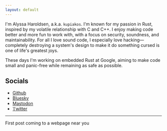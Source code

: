 ```yaml
---
layout: default
---
```


I'm Alyssa Haroldsen, a.k.a. `kupiakos`. I'm known for my passion in Rust, inspired by my
volatile relationship with C and C++.
I enjoy making code better and more fun to work with, with a focus on
security, soundness, and maintainability.
For all I love sound code, I especially love hacking&mdash;completely destroying a system's
design to make it do something cursed is one of life's greatest joys.

These days I'm working on embedded Rust at Google, aiming to make code small and panic-free
while remaining as safe as possible.

## Socials

- [Github](https://github.com/kupiakos)
- [Bluesky](https://bsky.app/profile/alyssa.codes)
- [Mastodon](https://infosec.exchange/@kupiakos)
- [𝕋witter](https://twitter.com/kupiakos)

* * *

First post coming to a webpage near you
